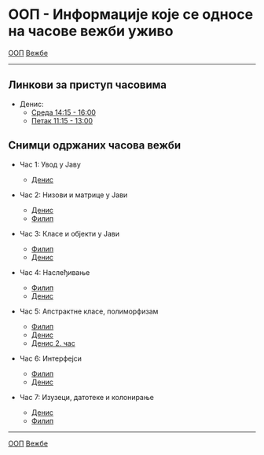 # ООП - Информације које се односе на часове вежби уживо

[ООП](../../README.md) [Вежбе](../README.md)

---

## Линкови за приступ часовима

- Денис:
    - [Среда 14:15 - 16:00](https://matf.webex.com/matf/j.php?MTID=m15d40dece5f9b68f11b75e5572087a87)
    - [Петак 11:15 - 13:00](https://matf.webex.com/matf/j.php?MTID=m2663ba84225a94c25e5126d1ecaeb048)

## Снимци одржаних часова вежби

- Час 1: Увод у Јаву
	- [Денис](https://youtu.be/ggszXF-NKac) 

- Час 2: Низови и матрице у Јави
	- [Денис](https://youtu.be/pcXbNZJuRy8)
	- [Филип](https://youtu.be/hpjpvVPesvM)

- Час 3: Класе и објекти у Јави
	- [Филип](https://youtu.be/rhTG-M27zOE)
	- [Денис](https://youtu.be/qNkB4PAZc98)

- Час 4: Наслеђивање
	- [Филип](https://youtu.be/aTAQ1uzFgK4)
	- [Денис](https://youtu.be/GP2yTBKLnxU)
	
- Час 5: Апстрактне класе, полиморфизам
	- [Филип](https://youtu.be/GgnDxpdumd8)
	- [Денис](https://youtu.be/ipLntBXAZwo)
	- [Денис 2. час](https://youtu.be/FnzyEd_i8bs)
	
- Час 6: Интерфејси
	- [Филип](https://youtu.be/E2parVCJwHE)
	- [Денис](https://youtu.be/B_IVYCXqL3I)

- Час 7: Изузеци, датотеке и колонирање 
	- [Денис](https://youtu.be/36pRs-EBbwQ)
	- [Филип](https://youtu.be/Z-C6cgHGw2E)
--- 
[ООП](../../README.md) [Вежбе](../README.md)
